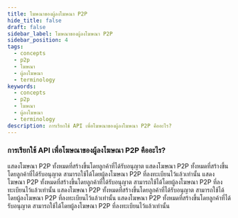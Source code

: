 ```yaml
---
title: โฆษณาของผู้ลงโฆษณา P2P
hide_title: false
draft: false
sidebar_label: โฆษณาของผู้ลงโฆษณา P2P
sidebar_position: 4
tags:
  - concepts
  - p2p
  - โฆษณา
  - ผู้ลงโฆษณา
  - terminology
keywords:
  - concepts
  - p2p
  - โฆษณา
  - ผู้ลงโฆษณา
  - terminology
description: การเรียกใช้ API เพื่อโฆษณาของผู้ลงโฆษณา P2P คืออะไร?
---
```


### การเรียกใช้ API เพื่อโฆษณาของผู้ลงโฆษณา P2P คืออะไร?

แสดงโฆษณา P2P ทั้งหมดที่สร้างขึ้นโดยลูกค้าที่ได้รับอนุญาต แสดงโฆษณา P2P ทั้งหมดที่สร้างขึ้นโดยลูกค้าที่ได้รับอนุญาต สามารถใช้ได้โดยผู้ลงโฆษณา P2P ที่ลงทะเบียนไว้แล้วเท่านั้น แสดงโฆษณา P2P ทั้งหมดที่สร้างขึ้นโดยลูกค้าที่ได้รับอนุญาต สามารถใช้ได้โดยผู้ลงโฆษณา P2P ที่ลงทะเบียนไว้แล้วเท่านั้น แสดงโฆษณา P2P ทั้งหมดที่สร้างขึ้นโดยลูกค้าที่ได้รับอนุญาต สามารถใช้ได้โดยผู้ลงโฆษณา P2P ที่ลงทะเบียนไว้แล้วเท่านั้น แสดงโฆษณา P2P ทั้งหมดที่สร้างขึ้นโดยลูกค้าที่ได้รับอนุญาต สามารถใช้ได้โดยผู้ลงโฆษณา P2P ที่ลงทะเบียนไว้แล้วเท่านั้น
